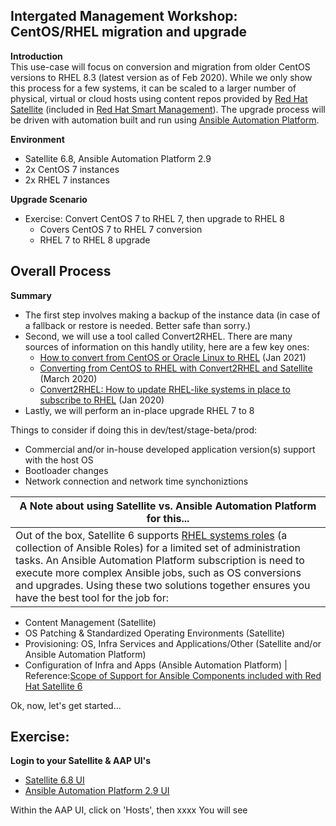 Intergated Management Workshop: CentOS/RHEL migration and upgrade
-----------------------------------------------------------------

**Introduction**<br>
This use-case will focus on conversion and migration from older CentOS versions to RHEL 8.3 (latest version as of Feb 2020). While we only show this process for a few systems, it can be scaled to a larger number of physical, virtual or cloud hosts using content repos provided by [Red Hat Satellite](https://www.redhat.com/en/technologies/management/satellite) (included in [Red Hat Smart Management](https://www.redhat.com/en/technologies/management/smart-management)). The upgrade process will be driven with automation built and run using [Ansible Automation Platform](https://www.redhat.com/en/technologies/management/ansible).

**Environment**
- Satellite 6.8, Ansible Automation Platform 2.9
- 2x CentOS 7 instances 
- 2x RHEL 7  instances

**Upgrade Scenario**
- Exercise: Convert CentOS 7 to RHEL 7, then upgrade to RHEL 8
    - Covers CentOS 7 to RHEL 7 conversion
    - RHEL 7 to RHEL 8 upgrade

Overall Process
-----------------------------------------------------------------

**Summary**<br>
- The first step involves making a backup of the instance data (in case of a fallback or restore is needed. Better safe than sorry.)
- Second, we will use a tool called Convert2RHEL. There are many sources of information on this handly utility, here are a few key ones:
    - [How to convert from CentOS or Oracle Linux to RHEL](https://access.redhat.com/articles/2360841) (Jan 2021)
    - [Converting from CentOS to RHEL with Convert2RHEL and Satellite](https://www.redhat.com/en/blog/converting-centos-rhel-convert2rhel-and-satellite) (March 2020)
    - [Convert2RHEL: How to update RHEL-like systems in place to subscribe to RHEL](https://www.redhat.com/en/blog/convert2rhel-how-update-rhel-systems-place-subscribe-rhel) (Jan 2020)
- Lastly, we will perform an in-place upgrade RHEL 7 to 8

Things to consider if doing this in dev/test/stage-beta/prod:
- Commercial and/or in-house developed application version(s) support with the host OS
- Bootloader changes
- Network connection and network time synchoniztions


| **A Note about using Satellite vs. Ansible Automation Platform for this...**<br>  | 
| ------------- | 
| Out of the box, Satellite 6 supports [RHEL systems roles](https://access.redhat.com/articles/3050101) (a collection of Ansible Roles) for a limited set of administration tasks. An Ansible Automation Platform subscription is need to execute more complex Ansible jobs, such as OS conversions and upgrades. Using these two solutions together ensures you have the best tool for the job for:
- Content Management (Satellite)
- OS Patching & Standardized Operating Environments (Satellite)
- Provisioning: OS, Infra Services and Applications/Other (Satellite and/or Ansible Automation Platform)
- Configuration of Infra and Apps (Ansible Automation Platform)  | 
Reference:[Scope of Support for Ansible Components included with Red Hat Satellite 6](https://access.redhat.com/articles/3616041)


Ok, now, let's get started...  

Exercise:
-----------------------------------------------------------------

**Login to your Satellite & AAP UI's**
- [Satellite 6.8 UI](https://www.example.com)
- [Ansible Automation Platform 2.9 UI](https://www.example.com)

Within the AAP UI, click on 'Hosts', then xxxx
You will see


